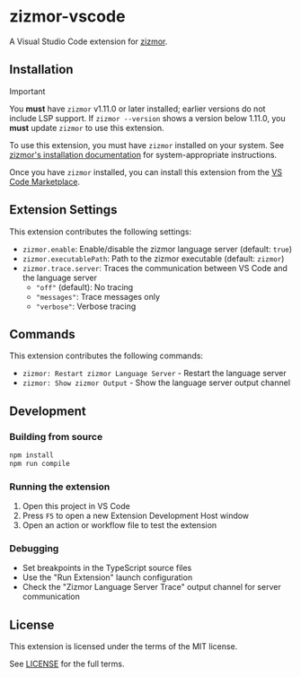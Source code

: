 # zizmor-vscode

A Visual Studio Code extension for [zizmor].

[zizmor]: https://github.com/zizmorcore/zizmor

## Installation

> [!IMPORTANT]
> You **must** have `zizmor` v1.11.0 or later installed; earlier versions
> do not include LSP support. If `zizmor --version` shows a version below
> 1.11.0, you **must** update `zizmor` to use this extension.

To use this extension, you must have `zizmor` installed on your system.
See [zizmor's installation documentation] for system-appropriate instructions.

[zizmor's installation documentation]: https://docs.zizmor.sh/installation/

Once you have `zizmor` installed, you can install this extension from
the [VS Code Marketplace].

[VS Code Marketplace]: TODO

## Extension Settings

This extension contributes the following settings:

- `zizmor.enable`: Enable/disable the zizmor language server (default: `true`)
- `zizmor.executablePath`: Path to the zizmor executable (default: `zizmor`)
- `zizmor.trace.server`: Traces the communication between VS Code and the language server
  - `"off"` (default): No tracing
  - `"messages"`: Trace messages only
  - `"verbose"`: Verbose tracing

## Commands

This extension contributes the following commands:

- `zizmor: Restart zizmor Language Server` - Restart the language server
- `zizmor: Show zizmor Output` - Show the language server output channel

## Development

### Building from source

```bash
npm install
npm run compile
```

### Running the extension

1. Open this project in VS Code
2. Press `F5` to open a new Extension Development Host window
3. Open an action or workflow file to test the extension

### Debugging

- Set breakpoints in the TypeScript source files
- Use the "Run Extension" launch configuration
- Check the "Zizmor Language Server Trace" output channel for server communication

## License

This extension is licensed under the terms of the MIT license.

See [LICENSE](LICENSE) for the full terms.

